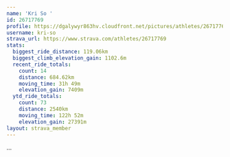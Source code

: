 ```yaml
---
name: 'Kri So '
id: 26717769
profile: https://dgalywyr863hv.cloudfront.net/pictures/athletes/26717769/7761026/14/large.jpg
username: kri-so
strava_url: https://www.strava.com/athletes/26717769
stats:
  biggest_ride_distance: 119.06km
  biggest_climb_elevation_gain: 1102.6m
  recent_ride_totals:
    count: 14
    distance: 684.62km
    moving_time: 31h 49m
    elevation_gain: 7409m
  ytd_ride_totals:
    count: 73
    distance: 2540km
    moving_time: 122h 52m
    elevation_gain: 27391m
layout: strava_member
--- 
```

...
